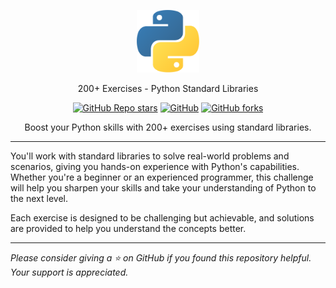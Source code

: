 <p align="center">
    <img src="image.png" width="100">
</p>

<p align="center">200+ Exercises - Python Standard Libraries</p>

<p align="center">
<a href="https://github.com/ermiasbahru" target="_blank"><img alt="GitHub Repo stars" src="https://img.shields.io/github/stars/ermiasbahru/python-exercises?label=github%20stars&style=flat-square"></a>
<a href="https://github.com/ermiasbahru" target="_blank"><img alt="GitHub" src="https://img.shields.io/github/license/ermiasbahru/python-exercises?style=flat-square"></a>
<a href="https://github.com/ermiasbahru" target="_blank"><img alt="GitHub forks" src="https://img.shields.io/github/forks/ermiasbahru/python-exercises?style=flat-square"></a>
</p>
<p align="center">Boost your Python skills with 200+ exercises using standard libraries.</p>

---

You'll work with standard libraries to solve real-world problems and scenarios, giving you hands-on experience with Python's capabilities. Whether you're a beginner or an experienced programmer, this challenge will help you sharpen your skills and take your understanding of Python to the next level.

Each exercise is designed to be challenging but achievable, and solutions are provided to help you understand the concepts better.

---

*Please consider giving a ⭐️ on GitHub if you found this repository helpful. Your support is appreciated.*
